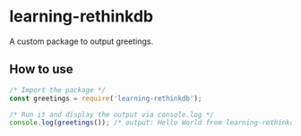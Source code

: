 # learning-rethinkdb
A custom package to output greetings.

## How to use
```js
/* Import the package */
const greetings = require('learning-rethinkdb');

/* Run it and display the output via console.log */
console.log(greetings()); /* output: Hello World from learning-rethinkdb! */
```
